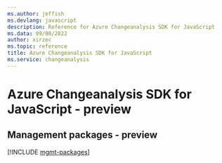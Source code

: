 ```yaml
---
ms.author: jeffish
ms.devlang: javascript
description: Reference for Azure Changeanalysis SDK for JavaScript
ms.data: 09/08/2022
author: xirzec
ms.topic: reference
title: Azure Changeanalysis SDK for JavaScript
ms.service: changeanalysis
---
```

# Azure Changeanalysis SDK for JavaScript - preview

## Management packages - preview
[!INCLUDE [mgmt-packages](changeanalysis-mgmt-index.md)]
